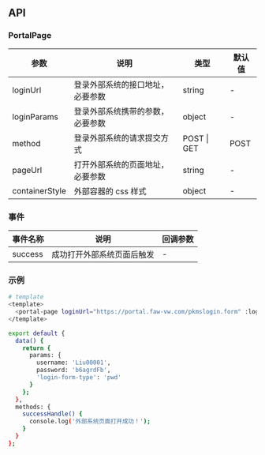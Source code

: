 ## API

### PortalPage

| 参数           | 说明                             | 类型        | 默认值 |
| -------------- | -------------------------------- | ----------- | ------ |
| loginUrl       | 登录外部系统的接口地址，必要参数 | string      | -      |
| loginParams    | 登录外部系统携带的参数，必要参数 | object      | -      |
| method         | 登录外部系统的请求提交方式       | POST \| GET | POST   |
| pageUrl        | 打开外部系统的页面地址，必要参数 | string      | -      |
| containerStyle | 外部容器的 css 样式              | object      | -      |

### 事件

| 事件名称 | 说明                       | 回调参数 |
| -------- | -------------------------- | -------- |
| success  | 成功打开外部系统页面后触发 | -        |

### 示例

```bash
# template
<template>
  <portal-page loginUrl="https://portal.faw-vw.com/pkmslogin.form" :loginParams="params" pageUrl="https://portal.faw-vw.com/EP/topicSource/toInsert.do" @success="successHandle" />
</template>

export default {
  data() {
    return {
      params: {
        username: 'Liu00001',
        password: 'b6agrdFb',
        'login-form-type': 'pwd'
      }
    };
  },
  methods: {
    successHandle() {
      console.log('外部系统页面打开成功！');
    }
  }
};
```
